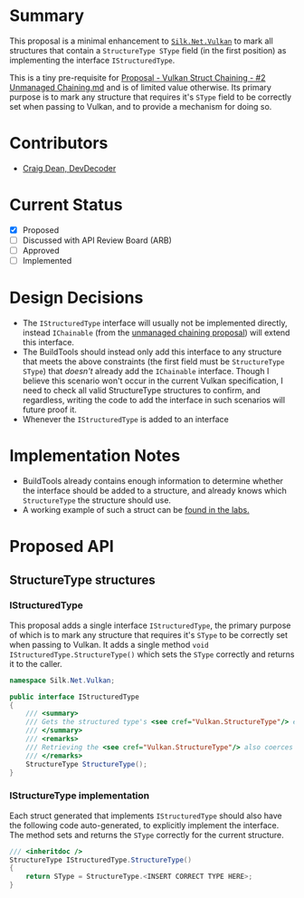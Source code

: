 # Summary

This proposal is a minimal enhancement to [`Silk.Net.Vulkan`](../../src/Vulkan/Silk.NET.Vulkan) to mark all structures
that contain a `StructureType SType` field (in the first position) as implementing the interface `IStructuredType`.

This is a tiny pre-requisite for
[Proposal - Vulkan Struct Chaining - #2 Unmanaged Chaining.md](Proposal%20-%20Vulkan%20Struct%20Chaining%20-%20%232%20Unmanaged%20Chaining.md)
and is of limited value otherwise. Its primary purpose is to mark any structure that requires it's `SType` field to be
correctly set when passing to Vulkan, and to provide a mechanism for doing so.

# Contributors

- [Craig Dean, DevDecoder](https://github.com/thargy)

# Current Status

- [x] Proposed
- [ ] Discussed with API Review Board (ARB)
- [ ] Approved
- [ ] Implemented

# Design Decisions

- The `IStructuredType` interface will usually not be implemented directly, instead `IChainable` (from
  the [unmanaged chaining proposal](Proposal%20-%20Vulkan%20Struct%20Chaining%20-%20%232%20Unmanaged%20Chaining.md))
  will extend this interface.
- The BuildTools should instead only add this interface to any structure that meets the above constraints (the first
  field must be `StructureType SType`) that _doesn't_ already add the `IChainable` interface. Though I believe this
  scenario won't occur in the current Vulkan specification, I need to check all valid StructureType structures to
  confirm, and regardless, writing the code to add the interface in such scenarios will future proof it.
- Whenever the `IStructuredType` is added to an interface

# Implementation Notes

- BuildTools already contains enough information to determine whether the interface should be added to a structure, and
  already knows which `StructureType` the structure should use.
- A working example of such a struct can
  be [found in the labs.](../../src/Lab/Experiments/PrototypeStructChaining/PrototypeStructChaining/PhysicalDeviceFeatures2.cs)

# Proposed API

## StructureType structures

### IStructuredType

This proposal adds a single interface `IStructuredType`, the primary purpose of which is to mark any structure that
requires it's `SType` to be correctly set when passing to Vulkan. It adds a single
method `void IStructuredType.StructureType()`
which sets the `SType` correctly and returns it to the caller.

```csharp
namespace Silk.Net.Vulkan;

public interface IStructuredType
{
    /// <summary>
    /// Gets the structured type's <see cref="Vulkan.StructureType"/> enum value.
    /// </summary>
    /// <remarks>
    /// Retrieving the <see cref="Vulkan.StructureType"/> also coerces it to the correct value.
    /// </remarks>
    StructureType StructureType();
}
```

### IStructureType implementation

Each struct generated that implements `IStructuredType` should also have the following code auto-generated, to
explicitly implement the interface. The method sets and returns the `SType` correctly for the current structure.

```csharp
/// <inheritdoc />
StructureType IStructuredType.StructureType()
{
    return SType = StructureType.<INSERT CORRECT TYPE HERE>;
}
```
